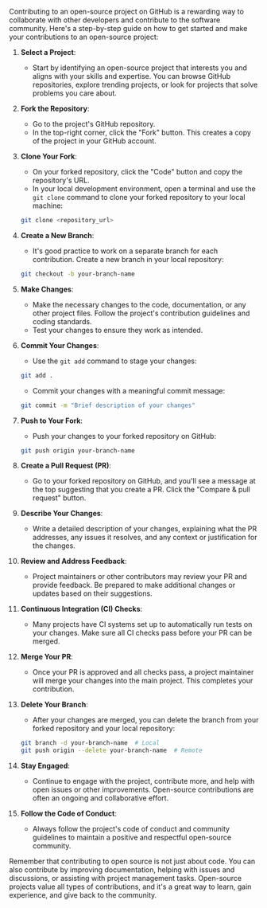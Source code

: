 Contributing to an open-source project on GitHub is a rewarding way to collaborate with other developers and contribute to the software community. Here's a step-by-step guide on how to get started and make your contributions to an open-source project:

1. **Select a Project**:
   - Start by identifying an open-source project that interests you and aligns with your skills and expertise. You can browse GitHub repositories, explore trending projects, or look for projects that solve problems you care about.

2. **Fork the Repository**:
   - Go to the project's GitHub repository.
   - In the top-right corner, click the "Fork" button. This creates a copy of the project in your GitHub account.

3. **Clone Your Fork**:
   - On your forked repository, click the "Code" button and copy the repository's URL.
   - In your local development environment, open a terminal and use the `git clone` command to clone your forked repository to your local machine:

   ```bash
   git clone <repository_url>
   ```

4. **Create a New Branch**:
   - It's good practice to work on a separate branch for each contribution. Create a new branch in your local repository:

   ```bash
   git checkout -b your-branch-name
   ```

5. **Make Changes**:
   - Make the necessary changes to the code, documentation, or any other project files. Follow the project's contribution guidelines and coding standards.
   - Test your changes to ensure they work as intended.

6. **Commit Your Changes**:
   - Use the `git add` command to stage your changes:

   ```bash
   git add .
   ```

   - Commit your changes with a meaningful commit message:

   ```bash
   git commit -m "Brief description of your changes"
   ```

7. **Push to Your Fork**:
   - Push your changes to your forked repository on GitHub:

   ```bash
   git push origin your-branch-name
   ```

8. **Create a Pull Request (PR)**:
   - Go to your forked repository on GitHub, and you'll see a message at the top suggesting that you create a PR. Click the "Compare & pull request" button.

9. **Describe Your Changes**:
   - Write a detailed description of your changes, explaining what the PR addresses, any issues it resolves, and any context or justification for the changes.

10. **Review and Address Feedback**:
    - Project maintainers or other contributors may review your PR and provide feedback. Be prepared to make additional changes or updates based on their suggestions.

11. **Continuous Integration (CI) Checks**:
    - Many projects have CI systems set up to automatically run tests on your changes. Make sure all CI checks pass before your PR can be merged.

12. **Merge Your PR**:
    - Once your PR is approved and all checks pass, a project maintainer will merge your changes into the main project. This completes your contribution.

13. **Delete Your Branch**:
    - After your changes are merged, you can delete the branch from your forked repository and your local repository:

    ```bash
    git branch -d your-branch-name  # Local
    git push origin --delete your-branch-name  # Remote
    ```

14. **Stay Engaged**:
    - Continue to engage with the project, contribute more, and help with open issues or other improvements. Open-source contributions are often an ongoing and collaborative effort.

15. **Follow the Code of Conduct**:
    - Always follow the project's code of conduct and community guidelines to maintain a positive and respectful open-source community.

Remember that contributing to open source is not just about code. You can also contribute by improving documentation, helping with issues and discussions, or assisting with project management tasks. Open-source projects value all types of contributions, and it's a great way to learn, gain experience, and give back to the community.






